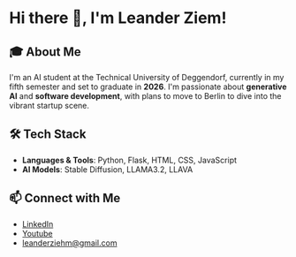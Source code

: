 # Hi there 👋, I'm Leander Ziem!

## 🎓 About Me
I'm an AI student at the Technical University of Deggendorf, currently in my fifth semester and set to graduate in **2026**. I'm passionate about **generative AI** and **software development**, with plans to move to Berlin to dive into the vibrant startup scene.

## 🛠️ Tech Stack
- **Languages & Tools**: Python, Flask, HTML, CSS, JavaScript
- **AI Models**: Stable Diffusion, LLAMA3.2, LLAVA

## 📫 Connect with Me
- [LinkedIn](https://www.linkedin.com/in/leanderziehm333/)
- [Youtube](https://www.youtube.com/@LeandersLife)
- leanderziehm@gmail.com

